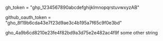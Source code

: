
gh_token = "ghp_1234567890abcdefghijklmnopqrstuvwxyzAB"

github_oauth_token = "gho_8f19b6cda43e7f23d9ae3c4b195a7f65c9f0e3bd"

gho_4a9b6cd8210e23fe4f82bd9a3d75e2e482ac4f9f
some other string
